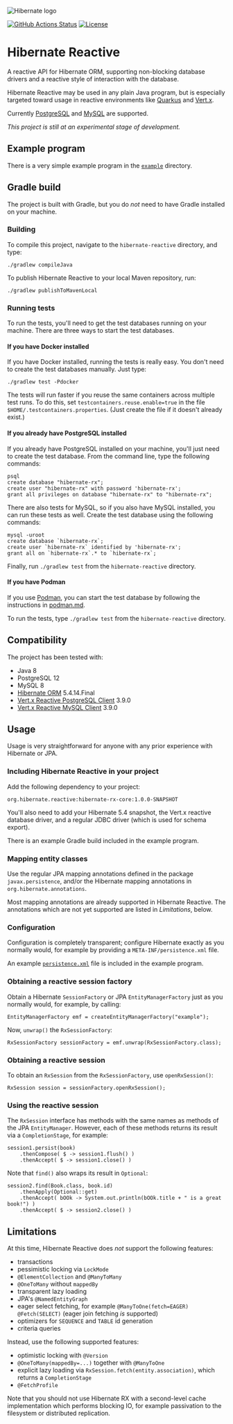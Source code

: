 ![Hibernate logo][]

[![GitHub Actions Status](<https://img.shields.io/github/workflow/status/hibernate/hibernate-rx/Gradle%20Build%20and%20Test?logo=GitHub>)](https://github.com/hibernate/hibernate-rx/actions?query=workflow%3A%22Gradle+Build+and+Test%22)
[![License](https://img.shields.io/badge/License-LGPL%202.1-green.svg)](https://www.gnu.org/licenses/old-licenses/lgpl-2.1.txt)

# Hibernate Reactive

A reactive API for Hibernate ORM, supporting non-blocking database
drivers and a reactive style of interaction with the database.

Hibernate Reactive may be used in any plain Java program, but is 
especially targeted toward usage in reactive environments like 
[Quarkus][] and [Vert.x][].

Currently [PostgreSQL][] and [MySQL][] are supported.

[Quarkus]: https://quarkus.io
[Vert.x]: https://vertx.io
[PostgreSQL]: https://www.postgresql.org
[MySQL]: https://www.mysql.com

[Hibernate logo]: http://static.jboss.org/hibernate/images/hibernate_logo_whitebkg_200px.png

_This project is still at an experimental stage of development._

## Example program

There is a very simple example program in the [`example`][example] 
directory.

[example]: https://github.com/hibernate/hibernate-reactive/tree/master/example 

## Gradle build

The project is built with Gradle, but you do _not_ need to have Gradle
installed on your machine.

### Building

To compile this project, navigate to the `hibernate-reactive` directory, 
and type:

	./gradlew compileJava

To publish Hibernate Reactive to your local Maven repository, run:

	./gradlew publishToMavenLocal

### Running tests

To run the tests, you'll need to get the test databases running on your 
machine. There are three ways to start the test databases. 

#### If you have Docker installed

If you have Docker installed, running the tests is really easy. You
don't need to create the test databases manually. Just type:

    ./gradlew test -Pdocker
    
The tests will run faster if you reuse the same containers across 
multiple test runs. To do this, set `testcontainers.reuse.enable=true` in 
the file `$HOME/.testcontainers.properties`. (Just create the file if it 
doesn't already exist.)

#### If you already have PostgreSQL installed

If you already have PostgreSQL installed on your machine, you'll just 
need to create the test database. From the command line, type the 
following commands:

	psql
	create database "hibernate-rx";
	create user "hibernate-rx" with password 'hibernate-rx';
	grant all privileges on database "hibernate-rx" to "hibernate-rx";

There are also tests for MySQL, so if you also have MySQL installed, 
you can run these tests as well. Create the test database using the 
following commands:

    mysql -uroot
    create database `hibernate-rx`;
    create user `hibernate-rx` identified by 'hibernate-rx';
    grant all on `hibernate-rx`.* to `hibernate-rx`;
    
Finally, run `./gradlew test` from the `hibernate-reactive` directory.

#### If you have Podman

If you use [Podman][], you can start the test database by following 
the instructions in [podman.md](podman.md).

[Podman]: https://podman.io

To run the tests, type `./gradlew test` from the `hibernate-reactive` 
directory.

## Compatibility

The project has been tested with:

- Java 8
- PostgreSQL 12
- MySQL 8
- [Hibernate ORM](https://hibernate.org/orm/) 5.4.14.Final
- [Vert.x Reactive PostgreSQL Client](https://vertx.io/docs/vertx-pg-client/java/) 3.9.0
- [Vert.x Reactive MySQL Client](https://vertx.io/docs/vertx-mysql-client/java/) 3.9.0

## Usage

Usage is very straightforward for anyone with any prior experience with
Hibernate or JPA. 

### Including Hibernate Reactive in your project

Add the following dependency to your project:

	org.hibernate.reactive:hibernate-rx-core:1.0.0-SNAPSHOT

You'll also need to add your Hibernate 5.4 snapshot, the Vert.x 
reactive database driver, and a regular JDBC driver (which is 
used for schema export).

There is an example Gradle build included in the example program.

### Mapping entity classes

Use the regular JPA mapping annotations defined in the package 
`javax.persistence`, and/or the Hibernate mapping annotations in
`org.hibernate.annotations`.

Most mapping annotations are already supported in Hibernate Reactive. 
The annotations which are not yet supported are listed in _Limitations_,
below.

### Configuration

Configuration is completely transparent; configure Hibernate 
exactly as you normally would, for example by providing a
`META-INF/persistence.xml` file.

An example [`persistence.xml`][xml] file is included in the example 
program.

[xml]: https://github.com/hibernate/hibernate-reactive/blob/master/example/src/main/resources/META-INF/persistence.xml

### Obtaining a reactive session factory

Obtain a Hibernate `SessionFactory` or JPA `EntityManagerFactory` 
just as you normally would, for example, by calling:

	EntityManagerFactory emf = createEntityManagerFactory("example");

 Now, `unwrap()` the `RxSessionFactory`:
 
	RxSessionFactory sessionFactory = emf.unwrap(RxSessionFactory.class);

### Obtaining a reactive session

To obtain an `RxSession` from the `RxSessionFactory`, use `openRxSession()`:

	RxSession session = sessionFactory.openRxSession();

### Using the reactive session

The `RxSession` interface has methods with the same names as methods of the
JPA `EntityManager`. However, each of these methods returns its result via
a `CompletionStage`, for example:

	session1.persist(book)
		.thenCompose( $ -> session1.flush() )
		.thenAccept( $ -> session1.close() )

Note that `find()` also wraps its result in `Optional`:

	session2.find(Book.class, book.id)
		.thenApply(Optional::get)
		.thenAccept( bOOk -> System.out.println(bOOk.title + " is a great book!") )
		.thenAccept( $ -> session2.close() )

## Limitations

At this time, Hibernate Reactive does _not_ support the following features:

- transactions
- pessimistic locking via `LockMode`
- `@ElementCollection` and `@ManyToMany`
- `@OneToMany` without `mappedBy` 
- transparent lazy loading
- JPA's `@NamedEntityGraph`
- eager select fetching, for example `@ManyToOne(fetch=EAGER) @Fetch(SELECT)`
  (eager join fetching *is* supported)
- optimizers for `SEQUENCE` and `TABLE` id generation
- criteria queries

Instead, use the following supported features:

- optimistic locking with `@Version`
- `@OneToMany(mappedBy=...)` together with `@ManyToOne`
- explicit lazy loading via `RxSession.fetch(entity.association)`, which 
  returns a `CompletionStage`
- `@FetchProfile`

Note that you should not use Hibernate RX with a second-level cache 
implementation which performs blocking IO, for example passivation to the
filesystem or distributed replication.
